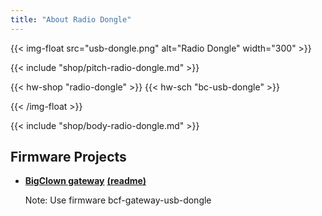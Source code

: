 ```yaml
---
title: "About Radio Dongle"
---
```


{{< img-float src="usb-dongle.png" alt="Radio Dongle" width="300" >}}

{{< include "shop/pitch-radio-dongle.md" >}}

{{< hw-shop "radio-dongle" >}}
{{< hw-sch "bc-usb-dongle" >}}

{{< /img-float >}}

{{< include "shop/body-radio-dongle.md" >}}

## Firmware Projects

* [**BigClown gateway**](https://github.com/bigclownlabs/bcf-gateway/releases) [**(readme)**](https://github.com/bigclownlabs/bcf-gateway/blob/master/README.md)

    Note: Use firmware bcf-gateway-usb-dongle
